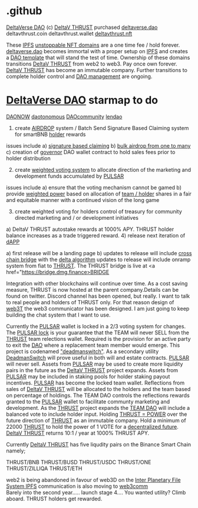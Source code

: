 # .github
<a href="https://github.com/DeltaVerseDAO">DeltaVerse DAO</a> (c) <a href="https://twitter.com/deltavexchange">DeltaV THRUST</a> purchased <a href="https://ipfs.io/ipfs/QmciuzxFqFMoSg4WbyujXFmjE3b1zis9g15sd8YfeV4UQA/">deltaverse.dao</a> deltavthrust.coin deltavthrust.wallet <a href="https://twitter.com/deltavexchange">deltavthrust.nft</a>

  These <a href="https://github.com/interplanetaryfilesystem">IPFS</a> <a href="https://unstoppabledomains.com/?ref=28cccef8f01d47c">unstoppable NFT domains</a> are a one time fee / hold forever. <a href="https://ipfs.io/ipfs/QmciuzxFqFMoSg4WbyujXFmjE3b1zis9g15sd8YfeV4UQA/">deltaverse.dao</a> becomes immortal with a proper setup on <a href="https://github.com/interplanetaryfilesystem">IPFS</a> and creates a <a href="https://github.com/DeltaVerseDAO/daoit">DAO template</a> that will stand the test of time. Ownership of these domains transitions <a href="https://twitter.com/deltavexchange">DeltaV THRUST</a> from web2 to web3. Pay once own forever. <a href="https://deltav.exchange">DeltaV THRUST</a> has become an immutable company. Further transitions to complete holder control and <a href="https://github.com/DeltaVerseDAO/fractal-module-governor">DAO management</a> are ongoing.


 # <a href="https://github.com/DeltaVerseDAO">DeltaVerse DAO</a> starmap to do
 <a href="https://github.com/DAONOW">DAONOW</a>
 <a href="https://github.com/dautonomous">daotonomous</a>
 <a href="https://github.com/DAOcommunity">DAOcommunity</a>
 <a href="https://github.com/lendao">lendao</a>
 

1) create <a href="https://github.com/thrustdrop">AIRDROP</a> system / Batch Send Signature Based Claiming system for smartBNB <a href="https://bscscan.com/token/0x969F60Bfe17962E0f061B434596545C7b6Cd6Fc4#balances">holder</a> rewards

issues include a) <a href="https://github.com/thrustdrop/erc20_airdrop">signature based claiming</a> b) <a href="https://github.com/thrustdrop/token-airdrop-contract">bulk airdrop from one to many</a> c) creation of <a href="https://github.com/DeltaVerseDAO/fractal-module-governor">governor</a> DAO wallet contract to hold sales fees prior to holder distribution

2) create <a href="https://github.com/DeltaVerseDAO/deltaversecontroller">weighted voting system</a> to allocate direction of the marketing and development funds accumulated by <a href="https://bscscan.com/token/0x969F60Bfe17962E0f061B434596545C7b6Cd6Fc4?a=0x34007ca21e12d1d31eaea468f8f1639e6465508b">PULSAR</a>

issues include a) ensure that the voting mechanism cannot be gamed b) provide <a href="https://github.com/DeltaVerseDAO/keg">weighted power</a> based on allocation of <a href="https://bscscan.com/token/0x969F60Bfe17962E0f061B434596545C7b6Cd6Fc4#balances">team / holder</a> shares in a fair and equitable manner with a continued vision of the long game

3) create weighted voting for holders control of treasury for community directed marketing and / or development initiatives

a) DeltaV THRUST autostake rewards at 1000% APY. THRUST holder balance increases as a trade triggered reward.
4) release next iteration of <a href="https://twitter.com/deltavexchange">dAPP</a>

a) first release will be a landing page
b) updates to release will include <a href="https://github.com/THRUSTDeltaV/DELTAVstargaterouter.sol">cross chain bridge</a> with the <a href="https://github.com/THRUSTDeltaV/DELTAVstargaterouter.sol/blob/main/Delta-Solving.The.Bridging-Trilemma.pdf">delta algorithm</a> updates to release will include onramp system from fiat to <a href="https://twitter.com/deltavexchange">THRUST</a>. The THRUST bridge is live at <a href="https://bridge.dmg.finance>BRIDGE</a>

Integration with other blockchains will continue over time. As a cost saving measure, THRUST is now hosted at the parent company.Details can be found on twitter. Discord channel has been opened, but really. I want to talk to real people and holders of THRUST only. For that reason design of <a href="https://github.com/web3comm">web3T</a> the web3 communicator has been designed. I am just going to keep building the chat system that I want to use.

Currently the <a href="https://bscscan.com/token/0x969F60Bfe17962E0f061B434596545C7b6Cd6Fc4?a=0x34007ca21e12d1d31eaea468f8f1639e6465508b">PULSAR</a> wallet is locked in a 2/3 voting system for changes. The <a href="https://bscscan.com/address/0x34007ca21E12D1d31EAeA468f8f1639E6465508b#code">PULSAR lock</a> is your guarantee that the TEAM will never SELL from the <a href="https://twitter.com/deltavexchange">THRUST</a> team relections wallet. Required is the provision for an active party to exit the <a href="https://github.com/DeltaVerseDAO">DAO</a> where a replacement team member would emerge. This project is codenamed <a href="https://github.com/DeltaVerseDAO/deadman-switch">"deadmanswitch"</a>. As a secondary utility <a href="https://github.com/DeltaVerseDAO/deadman-switch">DeadmanSwitch</a> will prove useful in both will and estate contracts. <a href="https://bscscan.com/token/0x969F60Bfe17962E0f061B434596545C7b6Cd6Fc4?a=0x34007ca21e12d1d31eaea468f8f1639e6465508b">PULSAR</a> will never sell. Assets from <a href="https://bscscan.com/token/0x969F60Bfe17962E0f061B434596545C7b6Cd6Fc4?a=0x34007ca21e12d1d31eaea468f8f1639e6465508b">PULSAR</a> may be used to create more liquidity pairs in the future as the <a href="https://twitter.com/deltavexchange">DeltaV THRUST</a> project expands. Assets from <a href="https://bscscan.com/token/0x969F60Bfe17962E0f061B434596545C7b6Cd6Fc4?a=0x34007ca21e12d1d31eaea468f8f1639e6465508b">PULSAR</a> may be included in staking pools for holder staking payout incentives. <a href="https://bscscan.com/token/0x969F60Bfe17962E0f061B434596545C7b6Cd6Fc4?a=0x34007ca21e12d1d31eaea468f8f1639e6465508b">PULSAR</a> has become the locked team wallet. Reflections from sales of <a href="https://twitter.com/deltavexchange">DeltaV THRUST</a> will be allocated to the holders and the team based on percentage of holdings. The TEAM DAO controls the reflections rewards granted to the <a href="https://bscscan.com/token/0x969F60Bfe17962E0f061B434596545C7b6Cd6Fc4?a=0x34007ca21e12d1d31eaea468f8f1639e6465508b">PULSAR</a> wallet to facilitate communty marketing and development. As the <a href="https://twitter.com/deltavexchange">THRUST</a> project expands the <a href="https://bscscan.com/address/0x34007ca21E12D1d31EAeA468f8f1639E6465508b#code">TEAM DAO</a> will include a balanced vote to include holder input. Holding <a href="https://twitter.com/deltavexchange">THRUST = POWER</a> over the future direction of <a href="https://twitter.com/deltavexchange">THRUST</a> as an immutable company. Hold a minimum of 22000 <a href="https://deltav.exchange">THRUST</a> to hold the power of 1 VOTE for a <a href="https://github.com/deltav-deltaverse">decentralized future</a>. <a href="https://twitter.com/deltavexchange">DeltaV THRUST</a> returns 10:1 / year at 1000% THRUST APY.

Currently <a href="https://twitter.com/deltavexchange">DeltaV THRUST</a> has five liqudity pairs on the Binance Smart Chain namely;

THRUST/BNB
THRUST/BUSD
THRUST/USDC
THRUST/ONE 
THRUST/ZILLIQA
THRUST/ETH

web2 is being abandoned in favour of web3D on the <a href="https://github.com/INTERPLANETARYFILESYSTEM">Inter Planetary File System IPFS</a>
communication is also moving to <a href="https://github.com/web3comm">web3comm</a><br />
Barely into the second year..... launch stage 4.... You wanted utility? Climb aboard. THRUST holders get rewarded.

